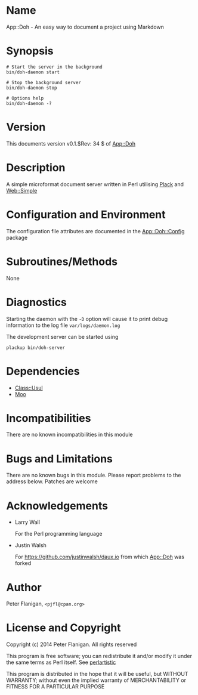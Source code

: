 # Name

App::Doh - An easy way to document a project using Markdown

# Synopsis

    # Start the server in the background
    bin/doh-daemon start

    # Stop the background server
    bin/doh-daemon stop

    # Options help
    bin/doh-daemon -?

# Version

This documents version v0.1.$Rev: 34 $ of [App::Doh](https://metacpan.org/pod/App::Doh)

# Description

A simple microformat document server written in Perl utilising [Plack](https://metacpan.org/pod/Plack)
and [Web::Simple](https://metacpan.org/pod/Web::Simple)

# Configuration and Environment

The configuration file attributes are documented in the [App::Doh::Config](https://metacpan.org/pod/App::Doh::Config)
package

# Subroutines/Methods

None

# Diagnostics

Starting the daemon with the `-D` option will cause it to print debug
information to the log file `var/logs/daemon.log`

The development server can be started using

    plackup bin/doh-server

# Dependencies

- [Class::Usul](https://metacpan.org/pod/Class::Usul)
- [Moo](https://metacpan.org/pod/Moo)

# Incompatibilities

There are no known incompatibilities in this module

# Bugs and Limitations

There are no known bugs in this module.
Please report problems to the address below.
Patches are welcome

# Acknowledgements

- Larry Wall

    For the Perl programming language

- Justin Walsh

    For https://github.com/justinwalsh/daux.io from which [App::Doh](https://metacpan.org/pod/App::Doh) was forked

# Author

Peter Flanigan, `<pjfl@cpan.org>`

# License and Copyright

Copyright (c) 2014 Peter Flanigan. All rights reserved

This program is free software; you can redistribute it and/or modify it
under the same terms as Perl itself. See [perlartistic](https://metacpan.org/pod/perlartistic)

This program is distributed in the hope that it will be useful,
but WITHOUT WARRANTY; without even the implied warranty of
MERCHANTABILITY or FITNESS FOR A PARTICULAR PURPOSE

